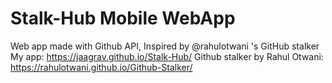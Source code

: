 # Stalk-Hub Mobile WebApp
Web app made with Github API, Inspired by @rahulotwani 's GitHub stalker
My app: 
https://jaagrav.github.io/Stalk-Hub/
Github stalker by Rahul Otwani: https://rahulotwani.github.io/Github-Stalker/
